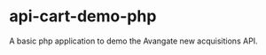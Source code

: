 api-cart-demo-php
=================

A basic php application to demo the Avangate new acquisitions API.
